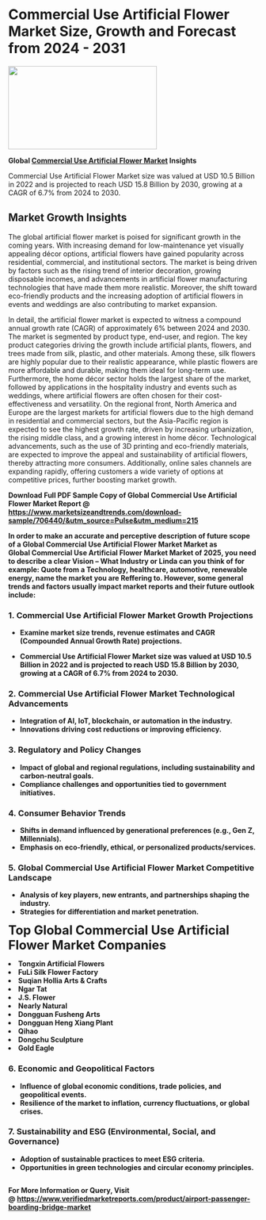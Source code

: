 <H1>Commercial Use Artificial Flower Market Size, Growth and Forecast from 2024 - 2031</H1><img class="aligncenter size-medium wp-image-584254" src="https://thirdeyenews.in/wp-content/uploads/2024/09/Global-Market-Research-300x168.jpeg" alt="" width="300" height="168" /><p><strong>Global&nbsp;<a href="https://www.marketsizeandtrends.com/download-sample/706440/&amp;utm_source=Pulse&amp;utm_medium=215">Commercial Use Artificial Flower Market</a> Insights</strong></p><p>Commercial Use Artificial Flower Market size was valued at USD 10.5 Billion in 2022 and is projected to reach USD 15.8 Billion by 2030, growing at a CAGR of 6.7% from 2024 to 2030.</p><p><h2>Market Growth Insights</h2> <p>The global artificial flower market is poised for significant growth in the coming years. With increasing demand for low-maintenance yet visually appealing décor options, artificial flowers have gained popularity across residential, commercial, and institutional sectors. The market is being driven by factors such as the rising trend of interior decoration, growing disposable incomes, and advancements in artificial flower manufacturing technologies that have made them more realistic. Moreover, the shift toward eco-friendly products and the increasing adoption of artificial flowers in events and weddings are also contributing to market expansion.</p> <p><strong></strong></p> <p>In detail, the artificial flower market is expected to witness a compound annual growth rate (CAGR) of approximately 6% between 2024 and 2030. The market is segmented by product type, end-user, and region. The key product categories driving the growth include artificial plants, flowers, and trees made from silk, plastic, and other materials. Among these, silk flowers are highly popular due to their realistic appearance, while plastic flowers are more affordable and durable, making them ideal for long-term use. Furthermore, the home décor sector holds the largest share of the market, followed by applications in the hospitality industry and events such as weddings, where artificial flowers are often chosen for their cost-effectiveness and versatility. On the regional front, North America and Europe are the largest markets for artificial flowers due to the high demand in residential and commercial sectors, but the Asia-Pacific region is expected to see the highest growth rate, driven by increasing urbanization, the rising middle class, and a growing interest in home décor. Technological advancements, such as the use of 3D printing and eco-friendly materials, are expected to improve the appeal and sustainability of artificial flowers, thereby attracting more consumers. Additionally, online sales channels are expanding rapidly, offering customers a wide variety of options at competitive prices, further boosting market growth. <p><strong></p><p><span class=""><strong>Download Full PDF Sample Copy of Global Commercial Use Artificial Flower Market Report</strong> @ <a href="https://www.marketsizeandtrends.com/download-sample/706440/&amp;utm_source=Pulse&amp;utm_medium=215" target="_blank">https://www.marketsizeandtrends.com/download-sample/706440/&amp;utm_source=Pulse&amp;utm_medium=215</a></span></p><p>In order to make an accurate and perceptive description of future scope of a Global&nbsp;Commercial Use Artificial Flower Market Market as Global&nbsp;Commercial Use Artificial Flower Market Market of 2025, you need to describe a clear Vision &ndash; What Industry or Linda can you think of for example: Quote from a Technology, healthcare, automotive, renewable energy, name the market you are Reffering to. However, some general trends and factors usually impact market reports and their future outlook include:</p><h3>1.&nbsp;<strong>Commercial Use Artificial Flower Market Growth Projections</strong></h3><ul><li>Examine market size trends, revenue estimates and CAGR (Compounded Annual Growth Rate) projections.</li><li><p>Commercial Use Artificial Flower Market size was valued at USD 10.5 Billion in 2022 and is projected to reach USD 15.8 Billion by 2030, growing at a CAGR of 6.7% from 2024 to 2030.</p></li></ul><h3>2.&nbsp;<strong>Commercial Use Artificial Flower Market Technological Advancements</strong></h3><ul><li>Integration of AI, IoT, blockchain, or automation in the industry.</li><li>Innovations driving cost reductions or improving efficiency.</li></ul><h3>3.&nbsp;<strong>Regulatory and Policy Changes</strong></h3><ul><li>Impact of global and regional regulations, including sustainability and carbon-neutral goals.</li><li>Compliance challenges and opportunities tied to government initiatives.</li></ul><h3>4.&nbsp;<strong>Consumer Behavior Trends</strong></h3><ul><li>Shifts in demand influenced by generational preferences (e.g., Gen Z, Millennials).</li><li>Emphasis on eco-friendly, ethical, or personalized products/services.</li></ul><h3>5.&nbsp;<strong>Global Commercial Use Artificial Flower Market Competitive Landscape</strong></h3><ul><li>Analysis of key players, new entrants, and partnerships shaping the industry.</li><li>Strategies for differentiation and market penetration.</li></ul><p data-pm-slice="1 1 []"><span style="color: inherit; font-family: inherit; font-size: 25px;">Top Global Commercial Use Artificial Flower Market Companies</span></p><div class="" data-test-id=""><p><li>Tongxin Artificial Flowers</li><li> FuLi Silk Flower Factory</li><li> Suqian Hollia Arts & Crafts</li><li> Ngar Tat</li><li> J.S. Flower</li><li> Nearly Natural</li><li> Dongguan Fusheng Arts</li><li> Dongguan Heng Xiang Plant</li><li> Qihao</li><li> Dongchu Sculpture</li><li> Gold Eagle</li></p></div><h3>6.&nbsp;<strong>Economic and Geopolitical Factors</strong></h3><ul><li>Influence of global economic conditions, trade policies, and geopolitical events.</li><li>Resilience of the market to inflation, currency fluctuations, or global crises.</li></ul><h3>7.&nbsp;<strong>Sustainability and ESG (Environmental, Social, and Governance)</strong></h3><ul><li>Adoption of sustainable practices to meet ESG criteria.</li><li>Opportunities in green technologies and circular economy principles.</li></ul><h2><strong style="font-size: 14px;">For More Information or Query, Visit @&nbsp;</strong><a style="background-color: #ffffff; font-size: 14px;" href="https://www.marketsizeandtrends.com/report/commercial-use-artificial-flower-market/" target="_blank">https://www.verifiedmarketreports.com/product/airport-passenger-boarding-bridge-market</a></h2>
